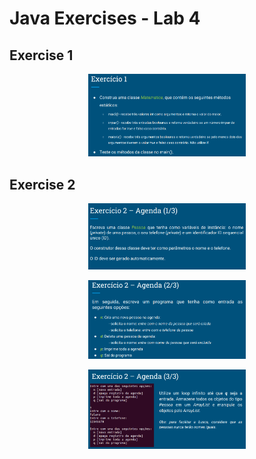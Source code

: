 # Java Exercises - Lab 4

## Exercise 1
<p align="center" >
  <img width="50%" src="/Lab04/repository-images/Ex01.png" />
</p>

## Exercise 2
<p align="center" >
  <img width="50%" src="/Lab04/repository-images/Ex02-01.png" />
</p>
<p align="center" >
  <img width="50%" src="/Lab04/repository-images/Ex02-02.png" />
</p>
<p align="center" >
  <img width="50%" src="/Lab04/repository-images/Ex02-03.png" />
</p>

